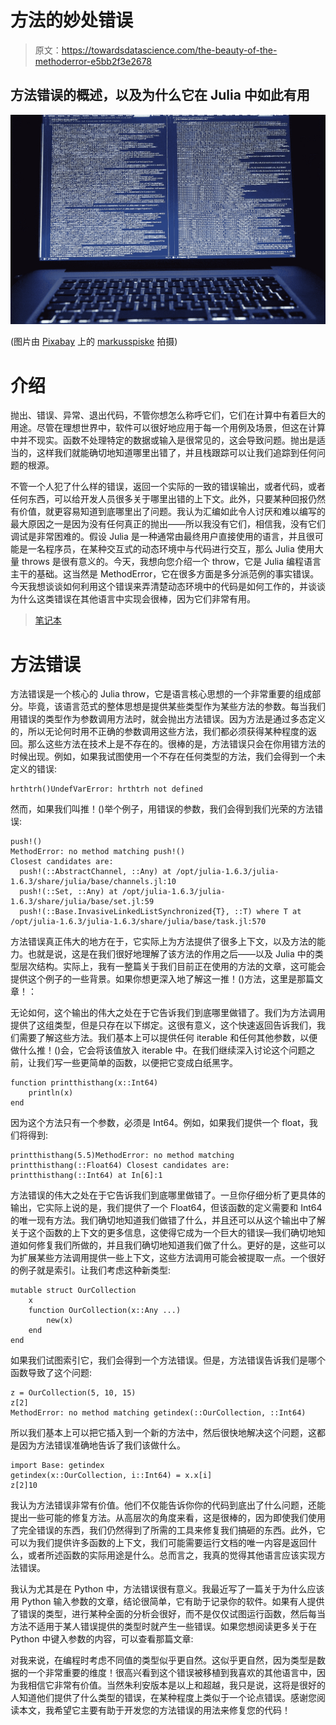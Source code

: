 # 方法的妙处错误

> 原文：<https://towardsdatascience.com/the-beauty-of-the-methoderror-e5bb2f3e2678>

## 方法错误的概述，以及为什么它在 Julia 中如此有用

![](img/1c1e48c1889a1b44048db75ea92a47b0.png)

(图片由 [Pixabay](http://pixabay.com) 上的 [markusspiske](https://pixabay.com/images/id-1689066/) 拍摄)

# 介绍

抛出、错误、异常、退出代码，不管你想怎么称呼它们，它们在计算中有着巨大的用途。尽管在理想世界中，软件可以很好地应用于每一个用例及场景，但这在计算中并不现实。函数不处理特定的数据或输入是很常见的，这会导致问题。抛出是适当的，这样我们就能确切地知道哪里出错了，并且栈跟踪可以让我们追踪到任何问题的根源。

不管一个人犯了什么样的错误，返回一个实际的一致的错误输出，或者代码，或者任何东西，可以给开发人员很多关于哪里出错的上下文。此外，只要某种回报仍然有价值，就更容易知道到底哪里出了问题。我认为汇编如此令人讨厌和难以编写的最大原因之一是因为没有任何真正的抛出——所以我没有它们，相信我，没有它们调试是非常困难的。假设 Julia 是一种通常由最终用户直接使用的语言，并且很可能是一名程序员，在某种交互式的动态环境中与代码进行交互，那么 Julia 使用大量 throws 是很有意义的。今天，我想向您介绍一个 throw，它是 Julia 编程语言主干的基础。这当然是 MethodError，它在很多方面是多分派范例的事实错误。今天我想谈谈如何利用这个错误来弄清楚动态环境中的代码是如何工作的，并谈谈为什么这类错误在其他语言中实现会很棒，因为它们非常有用。

> [笔记本](https://github.com/emmettgb/Emmetts-DS-NoteBooks/blob/master/Julia/Beauty%20of%20method%20errors.ipynb)

# 方法错误

方法错误是一个核心的 Julia throw，它是语言核心思想的一个非常重要的组成部分。毕竟，该语言范式的整体思想是提供某些类型作为某些方法的参数。每当我们用错误的类型作为参数调用方法时，就会抛出方法错误。因为方法是通过多态定义的，所以无论何时用不正确的参数调用这些方法，我们都必须获得某种程度的返回。那么这些方法在技术上是不存在的。很棒的是，方法错误只会在你用错方法的时候出现。例如，如果我试图使用一个不存在任何类型的方法，我们会得到一个未定义的错误:

```
hrthtrh()UndefVarError: hrthtrh not defined
```

然而，如果我们叫推！()举个例子，用错误的参数，我们会得到我们光荣的方法错误:

```
push!()
MethodError: no method matching push!()
Closest candidates are:
  push!(::AbstractChannel, ::Any) at /opt/julia-1.6.3/julia-1.6.3/share/julia/base/channels.jl:10
  push!(::Set, ::Any) at /opt/julia-1.6.3/julia-1.6.3/share/julia/base/set.jl:59
  push!(::Base.InvasiveLinkedListSynchronized{T}, ::T) where T at /opt/julia-1.6.3/julia-1.6.3/share/julia/base/task.jl:570
```

方法错误真正伟大的地方在于，它实际上为方法提供了很多上下文，以及方法的能力。也就是说，这是在我们很好地理解了该方法的作用之后——以及 Julia 中的类型层次结构。实际上，我有一整篇关于我们目前正在使用的方法的文章，这可能会提供这个例子的一些背景。如果你想更深入地了解这一推！()方法，这里是那篇文章！：

</everything-you-need-to-know-about-push-in-julia-1f01891f1c0a>  

无论如何，这个输出的伟大之处在于它告诉我们到底哪里做错了。我们为方法调用提供了这组类型，但是只存在以下绑定。这很有意义，这个快速返回告诉我们，我们需要了解这些方法。我们基本上可以提供任何 iterable 和任何其他参数，以便做什么推！()会，它会将该值放入 iterable 中。在我们继续深入讨论这个问题之前，让我们写一些更简单的函数，以便把它变成白纸黑字。

```
function printthisthang(x::Int64)
    println(x)
end
```

因为这个方法只有一个参数，必须是 Int64。例如，如果我们提供一个 float，我们将得到:

```
printthisthang(5.5)MethodError: no method matching printthisthang(::Float64) Closest candidates are:   printthisthang(::Int64) at In[6]:1
```

方法错误的伟大之处在于它告诉我们到底哪里做错了。一旦你仔细分析了更具体的输出，它实际上说的是，我们提供了一个 Float64，但该函数的定义需要和 Int64 的唯一现有方法。我们确切地知道我们做错了什么，并且还可以从这个输出中了解关于这个函数的上下文的更多信息，这使得它成为一个巨大的错误—我们确切地知道如何修复我们所做的，并且我们确切地知道我们做了什么。更好的是，这些可以为扩展某些方法调用提供一些上下文，这些方法调用可能会被提取一点。一个很好的例子就是索引。让我们考虑这种新类型:

```
mutable struct OurCollection
    x
    function OurCollection(x::Any ...)
        new(x)
    end
end
```

如果我们试图索引它，我们会得到一个方法错误。但是，方法错误告诉我们是哪个函数导致了这个问题:

```
z = OurCollection(5, 10, 15)
z[2]
MethodError: no method matching getindex(::OurCollection, ::Int64)
```

所以我们基本上可以把它插入到一个新的方法中，然后很快地解决这个问题，这都是因为方法错误准确地告诉了我们该做什么。

```
import Base: getindex
getindex(x::OurCollection, i::Int64) = x.x[i]
z[2]10
```

我认为方法错误非常有价值。他们不仅能告诉你你的代码到底出了什么问题，还能提出一些可能的修复方法。从高层次的角度来看，这是很棒的，因为即使我们使用了完全错误的东西，我们仍然得到了所需的工具来修复我们搞砸的东西。此外，它可以为我们提供许多函数的上下文，我们可能需要运行文档的唯一内容是返回什么，或者所述函数的实际用途是什么。总而言之，我真的觉得其他语言应该实现方法错误。

我认为尤其是在 Python 中，方法错误很有意义。我最近写了一篇关于为什么应该用 Python 输入参数的文章，结论很简单，它有助于记录你的软件。如果有人提供了错误的类型，进行某种全面的分析会很好，而不是仅仅试图运行函数，然后每当方法不适用于某人错误提供的类型时就产生一些错误。如果您想阅读更多关于在 Python 中键入参数的内容，可以查看那篇文章:

</why-type-your-arguments-in-python-5bf24d7201eb>  

对我来说，在编程时考虑不同值的类型似乎更自然。这似乎更自然，因为类型是数据的一个非常重要的维度！很高兴看到这个错误被移植到我喜欢的其他语言中，因为我相信它非常有价值。当然朱利安版本是以上和超越，我只是说，这将是很好的人知道他们提供了什么类型的错误，在某种程度上类似于一个论点错误。感谢您阅读本文，我希望它主要有助于开发您的方法错误的用法来修复您的代码！
